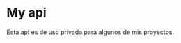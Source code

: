 <div position='center'>
  <h1>My api</h1>
</div>

Esta api es de uso privada para algunos de mis proyectos.